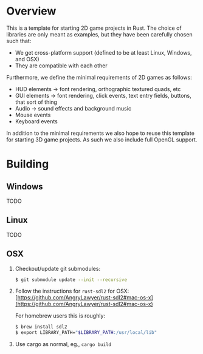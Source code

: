 # Overview

This is a template for starting 2D game projects in Rust. The choice of libraries are only meant as examples, but they have been carefully chosen such that:

  * We get cross-platform support (defined to be at least Linux, Windows, and OSX)
  * They are compatible with each other

Furthermore, we define the minimal requirements of 2D games as follows:

  * HUD elements -> font rendering, orthographic textured quads, etc
  * GUI elements -> font rendering, click events, text entry fields, buttons, that sort of thing
  * Audio -> sound effects and background music
  * Mouse events
  * Keyboard events

In addition to the minimal requirements we also hope to reuse this template for starting 3D game projects. As such we also include full OpenGL support.

# Building

## Windows

TODO

## Linux

TODO

## OSX

1. Checkout/update git submodules:

    ```sh
    $ git submodule update --init --recursive
    ```

2. Follow the instructions for `rust-sdl2` for OSX: [https://github.com/AngryLawyer/rust-sdl2#mac-os-x](https://github.com/AngryLawyer/rust-sdl2#mac-os-x)

    For homebrew users this is roughly:

    ```sh
    $ brew install sdl2
    $ export LIBRARY_PATH="$LIBRARY_PATH:/usr/local/lib"
    ```

3. Use cargo as normal, eg., `cargo build`
